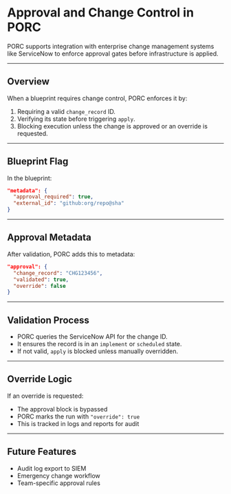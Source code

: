# Approval and Change Control in PORC

PORC supports integration with enterprise change management systems like ServiceNow to enforce approval gates before infrastructure is applied.

---

## Overview

When a blueprint requires change control, PORC enforces it by:

1. Requiring a valid `change_record` ID.
2. Verifying its state before triggering `apply`.
3. Blocking execution unless the change is approved or an override is requested.

---

## Blueprint Flag

In the blueprint:

```json
"metadata": {
  "approval_required": true,
  "external_id": "github:org/repo@sha"
}
```

---

## Approval Metadata

After validation, PORC adds this to metadata:

```json
"approval": {
  "change_record": "CHG123456",
  "validated": true,
  "override": false
}
```

---

## Validation Process

- PORC queries the ServiceNow API for the change ID.
- It ensures the record is in an `implement` or `scheduled` state.
- If not valid, `apply` is blocked unless manually overridden.

---

## Override Logic

If an override is requested:

- The approval block is bypassed
- PORC marks the run with `"override": true`
- This is tracked in logs and reports for audit

---

## Future Features

- Audit log export to SIEM
- Emergency change workflow
- Team-specific approval rules